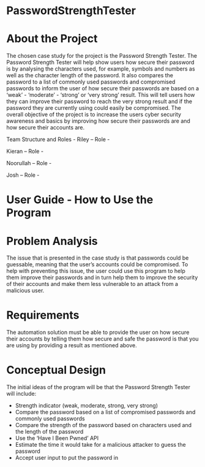 # PasswordStrengthTester

# About the Project
The chosen case study for the project is the Password Strength Tester. 
The Password Strength Tester will help show users how secure their password is by analysing the characters used, for example, symbols and numbers as well as the character length of the password. 
It also compares the password to a list of commonly used passwords and compromised passwords to inform the user of how secure their passwords are based on a ‘weak’ - ‘moderate’ - ‘strong’ or ‘very strong’ result. 
This will tell users how they can improve their password to reach the very strong result and if the password they are currently using could easily be compromised. 
The overall objective of the project is to increase the users cyber security awareness and basics by improving how secure their passwords are and how secure their accounts are. 

Team Structure and Roles -
Riley – Role - 

Kieran – Role - 

Noorullah – Role - 

Josh – Role - 

# User Guide - How to Use the Program

# Problem Analysis
The issue that is presented in the case study is that passwords could be guessable, meaning that the user’s accounts could be compromised. 
To help with preventing this issue, the user could use this program to help them improve their passwords and in turn help them to improve the security of their accounts and make them less vulnerable to an attack from a malicious user. 

# Requirements
The automation solution must be able to provide the user on how secure their accounts by telling them how secure and safe the password is that you are using by providing a result as mentioned above.

# Conceptual Design
The initial ideas of the program will be that the Password Strength Tester will include: 

- Strength indicator (weak, moderate, strong, very strong) 
- Compare the password based on a list of compromised passwords and commonly used passwords 
- Compare the strength of the password based on characters used and the length of the password 
- Use the ‘Have I Been Pwned’ API 
- Estimate the time it would take for a malicious attacker to guess the password 
- Accept user input to put the password in

  

